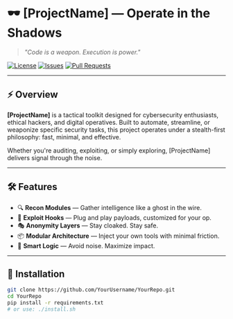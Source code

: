# 🕶️ [ProjectName] — Operate in the Shadows

> _"Code is a weapon. Execution is power."_

[![License](https://img.shields.io/github/license/YourUsername/YourRepo)](LICENSE)
[![Issues](https://img.shields.io/github/issues/YourUsername/YourRepo)](https://github.com/YourUsername/YourRepo/issues)
[![Pull Requests](https://img.shields.io/github/issues-pr/YourUsername/YourRepo)](https://github.com/YourUsername/YourRepo/pulls)

---

## ⚡ Overview

**[ProjectName]** is a tactical toolkit designed for cybersecurity enthusiasts, ethical hackers, and digital operatives. Built to automate, streamline, or weaponize specific security tasks, this project operates under a stealth-first philosophy: fast, minimal, and effective.

Whether you're auditing, exploiting, or simply exploring, [ProjectName] delivers signal through the noise.

---

## 🛠️ Features

- 🔍 **Recon Modules** — Gather intelligence like a ghost in the wire.
- 📡 **Exploit Hooks** — Plug and play payloads, customized for your op.
- 🎭 **Anonymity Layers** — Stay cloaked. Stay safe.
- 📦 **Modular Architecture** — Inject your own tools with minimal friction.
- 🧠 **Smart Logic** — Avoid noise. Maximize impact.

---

## 🧬 Installation

```bash
git clone https://github.com/YourUsername/YourRepo.git
cd YourRepo
pip install -r requirements.txt
# or use: ./install.sh
